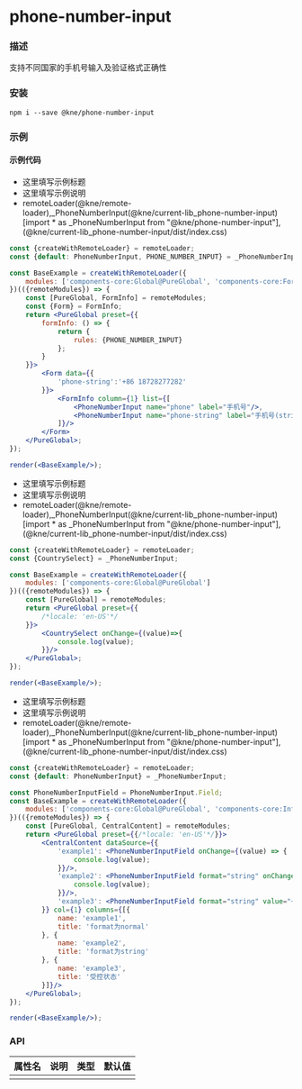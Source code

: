 
# phone-number-input


### 描述

支持不同国家的手机号输入及验证格式正确性


### 安装

```shell
npm i --save @kne/phone-number-input
```

### 示例

#### 示例代码

- 这里填写示例标题
- 这里填写示例说明
- remoteLoader(@kne/remote-loader),_PhoneNumberInput(@kne/current-lib_phone-number-input)[import * as _PhoneNumberInput from "@kne/phone-number-input"],(@kne/current-lib_phone-number-input/dist/index.css)

```jsx
const {createWithRemoteLoader} = remoteLoader;
const {default: PhoneNumberInput, PHONE_NUMBER_INPUT} = _PhoneNumberInput;

const BaseExample = createWithRemoteLoader({
    modules: ['components-core:Global@PureGlobal', 'components-core:FormInfo']
})(({remoteModules}) => {
    const [PureGlobal, FormInfo] = remoteModules;
    const {Form} = FormInfo;
    return <PureGlobal preset={{
        formInfo: () => {
            return {
                rules: {PHONE_NUMBER_INPUT}
            };
        }
    }}>
        <Form data={{
            'phone-string':'+86 18728277282'
        }}>
            <FormInfo column={1} list={[
                <PhoneNumberInput name="phone" label="手机号"/>,
                <PhoneNumberInput name="phone-string" label="手机号(string)" format="string"/>
            ]}/>
        </Form>
    </PureGlobal>;
});

render(<BaseExample/>);

```

- 这里填写示例标题
- 这里填写示例说明
- remoteLoader(@kne/remote-loader),_PhoneNumberInput(@kne/current-lib_phone-number-input)[import * as _PhoneNumberInput from "@kne/phone-number-input"],(@kne/current-lib_phone-number-input/dist/index.css)

```jsx
const {createWithRemoteLoader} = remoteLoader;
const {CountrySelect} = _PhoneNumberInput;

const BaseExample = createWithRemoteLoader({
    modules: ['components-core:Global@PureGlobal']
})(({remoteModules}) => {
    const [PureGlobal] = remoteModules;
    return <PureGlobal preset={{
        /*locale: 'en-US'*/
    }}>
        <CountrySelect onChange={(value)=>{
            console.log(value);
        }}/>
    </PureGlobal>;
});

render(<BaseExample/>);

```

- 这里填写示例标题
- 这里填写示例说明
- remoteLoader(@kne/remote-loader),_PhoneNumberInput(@kne/current-lib_phone-number-input)[import * as _PhoneNumberInput from "@kne/phone-number-input"],(@kne/current-lib_phone-number-input/dist/index.css)

```jsx
const {createWithRemoteLoader} = remoteLoader;
const {default: PhoneNumberInput} = _PhoneNumberInput;

const PhoneNumberInputField = PhoneNumberInput.Field;
const BaseExample = createWithRemoteLoader({
    modules: ['components-core:Global@PureGlobal', 'components-core:InfoPage@CentralContent']
})(({remoteModules}) => {
    const [PureGlobal, CentralContent] = remoteModules;
    return <PureGlobal preset={{/*locale: 'en-US'*/}}>
        <CentralContent dataSource={{
            'example1': <PhoneNumberInputField onChange={(value) => {
                console.log(value);
            }}/>,
            'example2': <PhoneNumberInputField format="string" onChange={(value) => {
                console.log(value);
            }}/>,
            'example3': <PhoneNumberInputField format="string" value="+86 13422782273"/>
        }} col={1} columns={[{
            name: 'example1',
            title: 'format为normal'
        }, {
            name: 'example2',
            title: 'format为string'
        }, {
            name: 'example3',
            title: '受控状态'
        }]}/>
    </PureGlobal>;
});

render(<BaseExample/>);

```


### API

| 属性名 | 说明 | 类型 | 默认值 |
|-----|----|----|-----|
|     |    |    |     |

